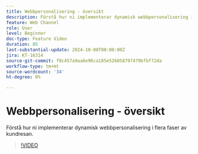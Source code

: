 ```yaml
---
title: Webbpersonalisering - översikt
description: Förstå hur ni implementerar dynamisk webbpersonalisering i flera faser av kundresan.
feature: Web Channel
role: User
level: Beginner
doc-type: Feature Video
duration: 85
last-substantial-update: 2024-10-08T00:00:00Z
jira: KT-16314
source-git-commit: f0c457a9aa6e96ca185e526058797479bfbf72da
workflow-type: tm+mt
source-wordcount: '34'
ht-degree: 0%

---
```



# Webbpersonalisering - översikt

Förstå hur ni implementerar dynamisk webbpersonalisering i flera faser av kundresan.

>[!VIDEO](https://video.tv.adobe.com/v/3432678/?learn=on)
